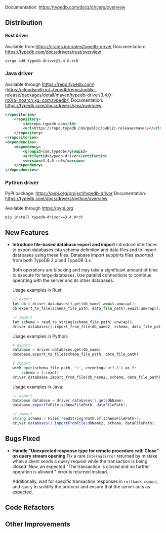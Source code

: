 Documentation: https://typedb.com/docs/drivers/overview

## Distribution

#### Rust driver

Available from https://crates.io/crates/typedb-driver
Documentation: https://typedb.com/docs/drivers/rust/overview


```sh
cargo add typedb-driver@3.4.0-rc0
```


### Java driver

Available through [https://repo.typedb.com](https://cloudsmith.io/~typedb/repos/public-release/packages/detail/maven/typedb-driver/3.4.0-rc0/a=noarch;xg=com.typedb/)
Documentation: https://typedb.com/docs/drivers/java/overview

```xml
<repositories>
    <repository>
        <id>repo.typedb.com</id>
        <url>https://repo.typedb.com/public/public-release/maven/</url>
    </repository>
</repositories>
<dependencies>
    <dependency>
        <groupid>com.typedb</groupid>
        <artifactid>typedb-driver</artifactid>
        <version>3.4.0-rc0</version>
    </dependency>
</dependencies>
```

### Python driver

PyPI package: https://pypi.org/project/typedb-driver
Documentation: https://typedb.com/docs/drivers/python/overview

Available through https://pypi.org

```
pip install typedb-driver==3.4.0rc0
```


## New Features
- **Introduce file-based database export and import**
  Introduce interfaces to export databases into schema definition and data files and to import databases using these files. Database import supports files exported from both TypeDB 2.x and TypeDB 3.x.
  
  Both operations are blocking and may take a significant amount of time to execute for large databases. Use parallel connections to continue operating with the server and its other databases.
  
  Usage examples in Rust:
  ```rust
  // export
  let db = driver.databases().get(db_name).await.unwrap();
  db.export_to_file(schema_file_path, data_file_path).await.unwrap();
  
  // import
  let schema = read_to_string(schema_file_path).unwrap();
  driver.databases().import_from_file(db_name2, schema, data_file_path).await.unwrap();
  ```
  
  Usage examples in Python:
  ```py
  # export
  database = driver.databases.get(db_name)
  database.export_to_file(schema_file_path, data_file_path)
  
  # import
  with open(schema_file_path, 'r', encoding='utf-8') as f:
      schema = f.read()
  driver.databases.import_from_file(db_name2, schema, data_file_path)
  ```
  
  Usage examples in Java:
  ```java
  // export
  Database database = driver.databases().get(dbName);
  database.exportToFile(schemaFilePath, dataFilePath);
  
  // import
  String schema = Files.readString(Path.of(schemaFilePath));
  driver.databases().importFromFile(dbName2, schema, dataFilePath);
  ```
  
  

## Bugs Fixed
- **Handle "Unexpected response type for remote procedure call: Close" on query stream opening**
  Fix a rare `InternalError` returned by mistake when a client sends a query request while the transaction is being closed. Now, an expected "The transaction is closed and no further operation is allowed." error is returned instead.
  
  Additionally, wait for specific transaction responses in `rollback`, `commit`, and `query` to solidify the protocol and ensure that the server acts as expected.
  
  

## Code Refactors


## Other Improvements

    
